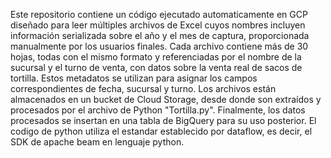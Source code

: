Este repositorio contiene un código ejecutado automaticamente en GCP diseñado para leer múltiples archivos de Excel cuyos nombres incluyen información serializada sobre el año y el mes de captura, proporcionada manualmente por los usuarios finales. Cada archivo contiene más de 30 hojas, todas con el mismo formato y referenciadas por el nombre de la sucursal y el turno de venta, con datos sobre la venta real de sacos de tortilla. Estos metadatos se utilizan para asignar los campos correspondientes de fecha, sucursal y turno. Los archivos están almacenados en un bucket de Cloud Storage, desde donde son extraídos y procesados por el archivo de Python "Tortilla.py". Finalmente, los datos procesados se insertan en una tabla de BigQuery para su uso posterior. El codigo de python utiliza el estandar establecido por dataflow, es decir, el SDK de apache beam en lenguaje python.
